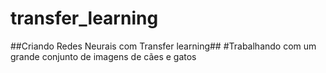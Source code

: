 # transfer_learning
##Criando Redes Neurais com Transfer learning##
#Trabalhando com um grande conjunto de imagens de cães e gatos
